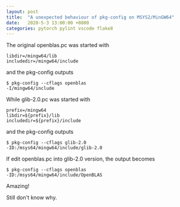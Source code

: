 ```yaml
---
layout: post
title:  "A unexpected behaviour of pkg-config on MSYS2/MinGW64"
date:   2020-5-3 13:00:00 +0800
categories: pytorch pylint vscode flake8
---
```


The original openblas.pc was started with
```pc
libdir=/mingw64/lib
includedir=/mingw64/include
```

and the pkg-config outputs
```shell
$ pkg-config --cflags openblas
-I/mingw64/include
```

While glib-2.0.pc was started with
```pc
prefix=/mingw64
libdir=${prefix}/lib
includedir=${prefix}/include
```

and the pkg-config outputs
```shell
$ pkg-config --cflags glib-2.0
-ID:/msys64/mingw64/include/glib-2.0
```


If edit openblas.pc into glib-2.0 version, the output becomes
```shell
$ pkg-config --cflags openblas
-ID:/msys64/mingw64/include/OpenBLAS
```

Amazing!

Still don't know why.